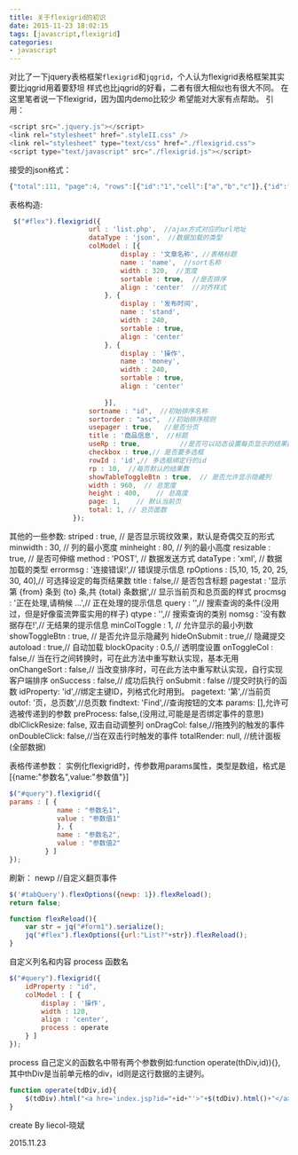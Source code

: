 ```yaml
---
title: 关于flexigrid的初识
date: 2015-11-23 18:02:15
tags: [javascript,flexigrid]
categories:
- javascript
---
```


对比了一下jquery表格框架`flexigrid`和`jqgrid`，个人认为flexigrid表格框架其实要比jqgrid用着要舒坦
样式也比jqgrid的好看，二者有很大相似也有很大不同。
在这里笔者说一下flexigrid，因为国内demo比较少
希望能对大家有点帮助。
引用：
```javascript
<script src=".jquery.js"></script>
<link rel="stylesheet" href=".styleII.css" />
<link rel="stylesheet" type="text/css" href="./flexigrid.css">
<script type="text/javascript" src="./flexigrid.js"></script>
```
<!--more-->
接受的json格式：
```javascript
{"total":111, "page":4, "rows":[{"id":"1","cell":["a","b","c"]},{"id":"2","cell":["a","b","c"]}]}
```
表格构造:
```javascript
 $("#flex").flexigrid({  
                    url : 'list.php',  //ajax方式对应的url地址
                    dataType : 'json',  //数据加载的类型
                    colModel : [{  
                            display : '文章名称', //表格标题  
                            name : 'name',  //sort名称
                            width : 320,  //宽度
                            sortable : true,  //是否排序
                            align : 'center'  //对齐样式
                        }, {  
                            display : '发布时间',  
                            name : 'stand',  
                            width : 240,  
                            sortable : true,  
                            align : 'center'  
                        }, {  
                            display : '操作',  
                            name : 'money',  
                            width : 240,  
                            sortable : true,  
                            align : 'center'
                            
                        }],  
                    sortname : "id",  //初始排序名称
                    sortorder : "asc",  //初始排序规则
                    usepager : true,   //是否分页
                    title : '商品信息',  //标题
                    useRp : true,          //是否可以动态设置每页显示的结果数 
                    checkbox : true,// 是否要多选框  
                    rowId : 'id',// 多选框绑定行的id  
                    rp : 10,  //每页默认的结果数 
                    showTableToggleBtn : true,  // 是否允许显示隐藏列
                    width : 960,  // 总宽度
                    height : 400,    // 总高度
                    page: 1,    // 默认当前页 
                    total: 1, // 总页面数 
                }); 
```` 

其他的一些参数:
    striped : true, // 是否显示斑纹效果，默认是奇偶交互的形式 
    minwidth : 30, // 列的最小宽度
    minheight : 80, // 列的最小高度
    resizable : true, // 是否可伸缩
    method : 'POST', // 数据发送方式
    dataType : 'xml', // 数据加载的类型
    errormsg : '连接错误!',// 错误提示信息
    rpOptions : [5,10, 15, 20, 25, 30, 40],// 可选择设定的每页结果数
    title : false,// 是否包含标题
    pagestat : '显示第 {from} 条到 {to} 条,共 {total} 条数据',// 显示当前页和总页面的样式
    procmsg : '正在处理,请稍候 ...',// 正在处理的提示信息
    query : '',// 搜索查询的条件(没用过，但是好像蛮流弊蛮实用的样子)
    qtype : '',// 搜索查询的类别 
    nomsg : '没有数据存在!',// 无结果的提示信息 
    minColToggle : 1, // 允许显示的最小列数
    showToggleBtn : true, // 是否允许显示隐藏列
    hideOnSubmit : true,// 隐藏提交
    autoload : true,// 自动加载 
    blockOpacity : 0.5,// 透明度设置 
    onToggleCol : false,// 当在行之间转换时，可在此方法中重写默认实现，基本无用 
    onChangeSort : false,// 当改变排序时，可在此方法中重写默认实现，自行实现客户端排序
    onSuccess : false,// 成功后执行 
    onSubmit : false //提交时执行的函数
    idProperty: 'id',//绑定主键ID，列格式化时用到。 pagetext: '第',//当前页
    outof: '页，总页数',//总页数
    findtext: 'Find',//查询按钮的文本
    params: [],允许可选被传递到的参数
    preProcess: false,(没用过,可能是是否绑定事件的意思)
    dblClickResize: false, 双击自动调整列
    onDragCol: false,//拖拽列的触发的事件
    onDoubleClick: false,//当在双击行时触发的事件
    totalRender: null, //统计面板(全部数据)

表格传递参数：
    实例化flexigrid时，传参数用params属性，类型是数组，格式是[{name:"参数名",value:"参数值"}]
```javascript
$("#query").flexigrid({
params : [ {
            name : "参数名1",
            value : "参数值1"
            }, {
            name : "参数名2",
            value : "参数值2"
         } ]
});
```
刷新：
newp //自定义翻页事件
```javascript
$('#tabQuery').flexOptions({newp: 1}).flexReload();
return false;

function flexReload(){
    var str = jq("#form1").serialize();
    jq("#flex").flexOptions({url:"List?"+str}).flexReload(); 
}
```
自定义列名和内容
process 函数名
```javascript
$("#query").flexigrid({
    idProperty : "id",
    colModel : [ {
        display : '操作',
        width : 120,
        align : 'center',
        process : operate
    } ]
});
```

process 自己定义的函数名中带有两个参数例如:function operate(thDiv,id)){},
其中thDiv是当前单元格的div，id则是这行数据的主键列。 
```javascript
function operate(tdDiv,id){
    $(tdDiv).html("<a hre='index.jsp?id="+id+"'>"+$(tdDiv).html()+"</a>");
}
```
create By liecol-晓斌

2015.11.23